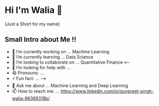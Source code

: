 # Hi I'm Walia 👋
(Just a Short for my name)



## Small Intro about Me !!

- 🔭 I’m currently working on ... Machine Learning
- 🌱 I’m currently learning ... Data Science
- 👯 I’m looking to collaborate on ... Quantitative Finance
<--
- 🤔 I’m looking for help with ...
- 😄 Pronouns: ...
- ⚡ Fun fact: ...
-->
- 💬 Ask me about ... Machine Learning and Deep Learning
- 📫 How to reach me: ...  https://www.linkedin.com/in/gunpreet-singh-walia-96368318b/

